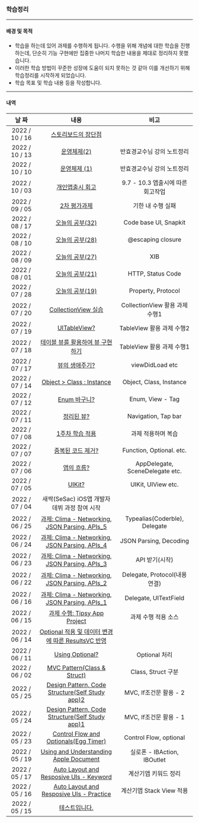 ### 학습정리

------

#### 배경 및 목적

- 학습을 하는데 있어 과제를 수행하게 됩니다. 수행을 위해 개념에 대한 학습을 진행하는데, 단순히 기능 구현에만 집중한 나머지 학습한 내용을 제대로 정리하지 못했습니다.
- 이러한 학습 방법이 꾸준한 성장에 도움이 되지 못하는 것 같아 이를 개선하기 위해 학습정리를 시작하게 되었습니다.
- 학습 목표 및 학습 내용 등을 작성합니다.

------

#### 내역

|     날 짜      |                             내용                             |               비고                |
| :------------: | :----------------------------------------------------------: | :-------------------------------: |
| 2022 / 10 / 16 | [스토리보드의 장단점](https://inframince.notion.site/Storyboard-6f543fb9f951402aa9819eb7f019ee20) |                                   |
| 2022 / 10 / 13 | [운영체제(2)](https://inframince.notion.site/2-8a6dacbcc9064255ba6714b3c55a8849) |    반효경교수님 강의 노트정리     |
| 2022 / 10 / 10 | [운영체제 (1)](https://inframince.notion.site/1-209f8edf707042c98d402ce1be148c8f) |    반효경교수님 강의 노트정리     |
| 2022 / 10 / 03 | [개인앱출시 회고](https://velog.io/@hii5074/Blesson-%EA%B0%9C%EB%B0%9C-%ED%9A%8C%EA%B3%A0) | 9.7 - 10.3 앱출시에 따른 회고작업 |
| 2022 / 09 / 05 | [2차 평가과제](https://velog.io/@hii5074/2%EC%B0%A8-%ED%8F%89%EA%B0%80%EA%B3%BC%EC%A0%9C) |         기한 내 수행 실패         |
| 2022 / 08 / 17 | [오늘의 공부(32)](https://velog.io/@hii5074/%EC%98%A4%EB%8A%98%EC%9D%98-%EA%B3%B5%EB%B6%8032) |       Code base UI, Snapkit       |
| 2022 / 08 / 10 | [오늘의 공부(28)](https://velog.io/@hii5074/%EC%98%A4%EB%8A%98%EC%9D%98-%EA%B3%B5%EB%B6%8028) |         @escaping closure         |
| 2022 / 08 / 09 | [오늘의 공부(27)](https://velog.io/@hii5074/%EC%98%A4%EB%8A%98%EC%9D%98-%EA%B3%B5%EB%B6%8027) |                XIB                |
| 2022 / 08 / 01 | [오늘의 공부(21)](https://velog.io/@hii5074/%EC%98%A4%EB%8A%98%EC%9D%98-%EA%B3%B5%EB%B6%8021) |         HTTP, Status Code         |
| 2022 / 07 / 28 | [오늘의 공부(19)](https://velog.io/@hii5074/7%EC%9B%94-28%EC%9D%BC-%ED%95%99%EC%8A%B5%EC%A0%95%EB%A6%AC) |        Property, Protocol         |
| 2022 / 07 / 20 | [CollectionView 실습](https://velog.io/@hii5074/CollectionView-%EC%8B%A4%EC%8A%B5) |  CollectionView 활용 과제 수행1   |
| 2022 / 07 / 19 |    [UITableView?](https://velog.io/@hii5074/UITableView)     |     TableView 활용 과제 수행2     |
| 2022 / 07 / 18 | [테이블 뷰를 활용하여 뷰 구현하기](https://inframince.notion.site/11-_-38066a025c2841189a12bade22ba7db1) |     TableView 활용 과제 수행1     |
| 2022 / 07 / 17 | [뷰의 생애주기?](https://velog.io/@hii5074/%EB%B7%B0%EC%9D%98-%EC%83%9D%EC%95%A0%EC%A3%BC%EA%B8%B0) |          viewDidLoad etc          |
| 2022 / 07 / 14 | [Object > Class : Instance](https://velog.io/@hii5074/Object-Class-Instance) |      Object, Class, Instance      |
| 2022 / 07 / 12 | [Enum 바구니?](https://velog.io/@hii5074/Enum%EC%9C%BC%EB%A1%9C-%EC%A0%95%EB%A6%AC) |         Enum, View - Tag          |
| 2022 / 07 / 11 | [정리된 뷰?](https://velog.io/@hii5074/%EC%A0%95%EB%A6%AC%EB%90%9C-%EB%B7%B0) |        Navigation, Tap bar        |
| 2022 / 07 / 08 | [1주차 학습 적용](https://velog.io/@hii5074/1%EC%A3%BC%EC%B0%A8-%ED%95%99%EC%8A%B5-%EC%A0%81%EC%9A%A9) |        과제 적용하며 복습         |
| 2022 / 07 / 07 | [중복된 코드 제거?](https://velog.io/@hii5074/%EC%A4%91%EB%B3%B5%EB%90%9C-%EC%BD%94%EB%93%9C-%EC%A0%9C%EA%B1%B0) |     Function, Optional. etc.      |
| 2022 / 07 / 06 | [앱의 흐름?](https://velog.io/@hii5074/%EC%95%B1%EC%9D%98-%ED%9D%90%EB%A6%84) |  AppDelegate, SceneDelegate etc.  |
| 2022 / 07 / 05 |          [UIKit?](https://velog.io/@hii5074/UIKit)           |        UIKit, UIView etc.         |
| 2022 / 07 / 04 |         새싹(SeSac) iOS앱 개발자 데뷔 과정 참여 시작         |                                   |
| 2022 / 06 / 25 | [과제: Clima - Networking, JSON Parsing, APIs_5](https://inframince.notion.site/Swift_Netwroking-JsonParsing-APIs-and-Core-location-1-bb7557a37a4a4bfca5e7d6b1f42a9120) |   Typealias(Coderble), Delegate   |
| 2022 / 06 / 24 | [과제: Clima - Networking, JSON Parsing, APIs_4](https://inframince.notion.site/Swift_Netwroking-JsonParsing-APIs-and-Core-location-1-bb7557a37a4a4bfca5e7d6b1f42a9120) |      JSON Parsing, Decoding       |
| 2022 / 06 / 23 | [과제: Clima - Networking, JSON Parsing, APIs_3](https://inframince.notion.site/Swift_Netwroking-JsonParsing-APIs-and-Core-location-1-bb7557a37a4a4bfca5e7d6b1f42a9120) |          API 받기(시작)           |
| 2022 / 06 / 22 | [과제: Clima - Networking, JSON Parsing, APIs_2](https://inframince.notion.site/Swift_Netwroking-JsonParsing-APIs-and-Core-location-1-bb7557a37a4a4bfca5e7d6b1f42a9120) |   Delegate, Protocol(내용 연결)   |
| 2022 / 06 / 16 | [과제: Clima - Networking, JSON Parsing, APIs_1](https://inframince.notion.site/Swift_Netwroking-JsonParsing-APIs-and-Core-location-1-bb7557a37a4a4bfca5e7d6b1f42a9120) |       Delegate, UITextField       |
| 2022 / 06 / 15 | [과제 수행:  Tipsy App Project](https://inframince.notion.site/Swift_-_Tipsy-b45f0e936e99473a84a2304617d1a671) |        과제 수행 적용 소스        |
| 2022 / 06 / 14 | [Optional  적용 및 데이터 변경에 따른 ResultsVC 반영](https://inframince.notion.site/Swift_optional-476dcbcf1bd54eaa883a4118d7666f09) |                                   |
| 2022 / 06 / 11 | [Using Optional?](https://inframince.notion.site/Swift_Using-Optional-fd316907dab849cf9ee3abf72493fc73) |           Optional 처리           |
| 2022 / 06 / 02 | [MVC Pattern(Class & Struct)](https://inframince.notion.site/Swift_MVC-Pattern_class-struct-5bd4dd58dd7141a49de72a32818cc22c) |        Class, Struct 구분         |
| 2022 / 05 / 25 | [Design Pattern, Code Structure(Self Study app)2](https://inframince.notion.site/Swift_Design-Pattern-Coder-Structure-2-71cbce3cb0eb48c88361619a38dad3c6) |      MVC, If조건문 활용 - 2       |
| 2022 / 05 / 24 | [Design Pattern, Code Structure(Self Study app)1 ](https://inframince.notion.site/Swift_Design-Pattern-Code-Structure-155466b3bc334df7bcdfc9657a8cdc82) |      MVC, If조건문 활용 - 1       |
| 2022 / 05 / 23 | [Control Flow and Optionals(Egg Timer)](https://inframince.notion.site/Swift_Intermediate-Swift-Programming-Control-Flow-and-Optionals-f10223e78ec340a7a230de75ee398067) |      Control Flow, optional       |
| 2022 / 05 / 19 | [Using and Understanding Apple Document](https://inframince.notion.site/Swift_Using-and-Understanding-Apple-Document-c0c0223f5dbd47cb98705245f335e462) |    실로폰 - IBAction, IBOutlet    |
| 2022 / 05 / 17 | [Auto Layout and Resposive UIs -  Keyword](https://inframince.notion.site/Swift_Auto-Layout-and-Responsive-UIS_Keyword-ca8e617f2b564e8692ded11af7cc111d) |       계산기앱 키워드 정리        |
| 2022 / 05 / 16 | [Auto Layout and Resposive UIs -  Practice](https://inframince.notion.site/Swift_Auto-Layout-and-Resposive-UIs_Practice-0bbd7c3349c44a9597ae98b6302606e9) |     계산기앱  Stack View 적용     |
| 2022 / 05 / 15 | [테스트입니다.](https://joobang.notion.site/ee7d10d35c414aaaa93c573dd112e095) |                                   |

